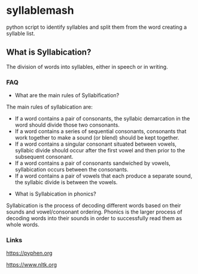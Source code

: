 # syllablemash
python script to identify syllables and split them from the word creating a syllable list.

## What is Syllabication?

The division of words into syllables, either in speech or in writing.

### FAQ

+ What are the main rules of Syllabification?

The main rules of syllabication are:

* If a word contains a pair of consonants, the syllabic demarcation in the word should divide those two consonants.
* If a word contains a series of sequential consonants, consonants that work together to make a sound (or blend) should be kept together.
* If a word contains a singular consonant situated between vowels, syllabic divide should occur after the first vowel and then prior to the subsequent consonant.
* If a word contains a pair of consonants sandwiched by vowels, syllabication occurs between the consonants.
* If a word contains a pair of vowels that each produce a separate sound, the syllabic divide is between the vowels.

+ What is Syllabication in phonics?

Syllabication is the process of decoding different words based on their sounds and vowel/consonant ordering. 
Phonics is the larger process of decoding words into their sounds in order to successfully read them as whole words.

### Links

https://pyphen.org

https://www.nltk.org

